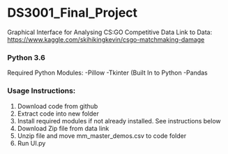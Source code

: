 # DS3001_Final_Project
Graphical Interface for Analysing CS:GO Competitive Data
Link to Data: https://www.kaggle.com/skihikingkevin/csgo-matchmaking-damage

### Python 3.6
Required Python Modules:
-Pillow
-Tkinter  (Built In to Python
-Pandas

### Usage Instructions:
1) Download code from github
2) Extract code into new folder
3) Install required modules if not already installed. See instructions below
4) Download Zip file from data link
5) Unzip file and move mm_master_demos.csv to code folder
6) Run UI.py
